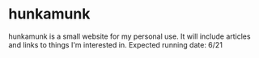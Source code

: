 # hunkamunk
hunkamunk is a small website for my personal use. It will include articles and links to things I'm interested in. Expected running date: 6/21
